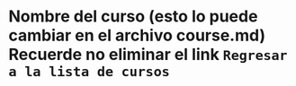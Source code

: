 # Nombre del curso (esto lo puede cambiar en el archivo course.md) Recuerde no eliminar el link `Regresar a la lista de cursos`
